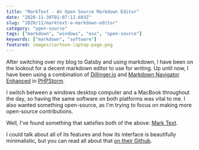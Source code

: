 ```yaml
---
title: "MarkText - An Open Source Markdown Editor"
date: "2020-11-30T01:07:12.603Z"
slug: "2020/11/marktext-a-markdown-editor"
category: "open-source"
tags: ["markdown", "windows", "osx", "open-source"]
keywords: ["markdown", "software"]
featured: images/cartoon-laptop-page.png
---
```

After switching over my blog to Gatsby and using markdown, I have been on the lookout for a decent markdown editor to use for writing. Up until now, I have been using a combination of [Dillinger.io](https://dillinger.io/) and [Markdown Navigator Enhanced](https://plugins.jetbrains.com/plugin/7896-markdown-navigator-enhanced) in [PHPStorm](https://www.jetbrains.com/phpstorm/).

I switch between a windows desktop computer and a MacBook throughout the day, so having the same software on both platforms was vital to me. I also wanted something open-source, as I'm trying to focus on making more open-source contributions.

Well, I've found something that satisfies both of the above: [Mark Text](https://github.com/marktext/marktext).


I could talk about all of its features and how its interface is beautifully minimalistic, but you can read all about that [on their Github](https://github.com/marktext/marktext).